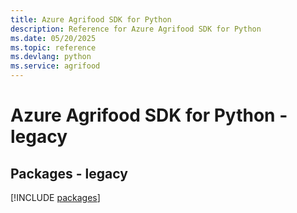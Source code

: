 ```yaml
---
title: Azure Agrifood SDK for Python
description: Reference for Azure Agrifood SDK for Python
ms.date: 05/20/2025
ms.topic: reference
ms.devlang: python
ms.service: agrifood
---
```

# Azure Agrifood SDK for Python - legacy
## Packages - legacy
[!INCLUDE [packages](agrifood-index.md)]